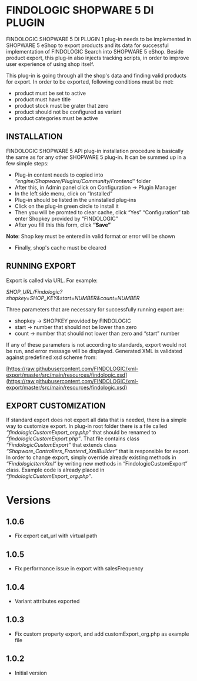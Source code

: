 # FINDOLOGIC SHOPWARE 5 DI PLUGIN

  FINDOLOGIC SHOPWARE 5 DI PLUGIN 1 plug-in needs to be implemented in SHOPWARE 5 eShop to export products and its data for successful implementation of FINDOLOGIC Search into SHOPWARE 5 eShop. Beside product export, this plug-in also injects tracking scripts, in order to improve user experience of using shop itself.
  
  This plug-in is going through all the shop's data and finding valid products for export. In order to be exported, following conditions must be met:
  
  * product must be set to active
  * product must have title
  * product stock must be grater that zero
  * product should not be configured as variant
  * product categories must be active
  
## INSTALLATION

  FINDOLOGIC SHOPWARE 5 API plug-in installation procedure is basically the same as for any other SHOPWARE 5 plug-in. It can be summed up in a few simple steps:
  
  * Plug-in content needs to copied into *“engine/Shopware/Plugins/Community/Frontend”* folder
  * After this, in Admin panel click on Configuration → Plugin Manager
  * In the left side menu, click on “Installed”
  * Plug-in should be listed in the uninstalled plug-ins
  * Click on the plug-in green circle to install it
  * Then you will be promted to clear cache, click “Yes” “Configuration” tab enter Shopkey provided by “FINDOLOGIC”
  * After you fill this this form, click **“Save”** 
  
  **Note**: Shop key must be entered in valid format or error will be shown
  * Finally, shop's cache must be cleared
  
## RUNNING EXPORT
  
  Export is called via URL. For example:

  *SHOP_URL/Findologic?shopkey=SHOP_KEY&start=NUMBER&count=NUMBER*
  
  Three parameters  that are necessary  for successfully running export are:
  
  * shopkey → SHOPKEY provided by FINDOLOGIC
  * start → number that should not be lower than zero
  * count → number that should not lower than zero and “start” number
  
  If any of these parameters is not according to standards, export would not be run, and error message will be displayed. Generated XML is validated against predefined xsd scheme from:

  [https://raw.githubusercontent.com/FINDOLOGIC/xml-export/master/src/main/resources/findologic.xsd](https://raw.githubusercontent.com/FINDOLOGIC/xml-export/master/src/main/resources/findologic.xsd)
  
## EXPORT CUSTOMIZATION

  If standard export does not export all data that is needed, there is a simple way to customize export. In plug-in root folder there is a file called *“findologicCustomExport_org.php”* that should be renamed to *“findologicCustomExport.php”*. That file contains class *“FindologicCustomExport”* that extends class *“Shopware_Controllers_Frontend_XmlBuilder”* that is responsible  for export. In order to change export, simply override already existing methods in  *“FindologicItemXml”* by writing new methods in “FindologicCustomExport” class. Example code is already placed in *“findologicCustomExport_org.php”*.

# Versions
## 1.0.6
* Fix export cat_url with virtual path


## 1.0.5
* Fix performance issue in export with salesFrequency


## 1.0.4
* Variant attributes exported


## 1.0.3
* Fix custom property export, and add customExport_org.php as example file


## 1.0.2
* Initial version



